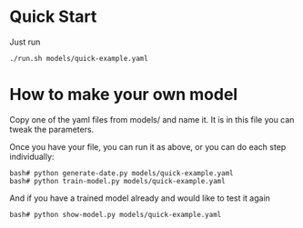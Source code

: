 # Quick Start

Just run

    ./run.sh models/quick-example.yaml

# How to make your own model

Copy one of the yaml files from models/ and name it. It is in this file you can tweak the parameters.

Once you have your file, you can run it as above, or you can do each step individually:

    bash# python generate-date.py models/quick-example.yaml
    bash# python train-model.py models/quick-example.yaml

And if you have a trained model already and would like to test it again

    bash# python show-model.py models/quick-example.yaml
